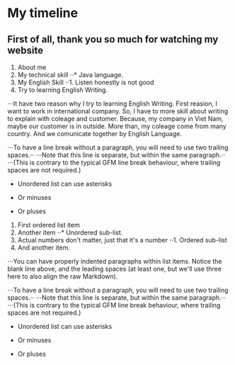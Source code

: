# My timeline
## First of all, thank you so much for watching my website
1. About me
2. My technical skill
⋅⋅* Java language. 
1. My English Skill
⋅⋅1. Listen honestly is not good
4. Try to learning English Writing.

⋅⋅⋅It have two reason why I try to learning English Writing. First reasion, I want to work in international company. So, I have to more skill about writing to explain with coleage and customer. Because, my company in Viet Nam, maybe our customer is in outside. More than, my coleage come from many country. And we comunicate together by English Language.

⋅⋅⋅To have a line break without a paragraph, you will need to use two trailing spaces.⋅⋅
⋅⋅⋅Note that this line is separate, but within the same paragraph.⋅⋅
⋅⋅⋅(This is contrary to the typical GFM line break behaviour, where trailing spaces are not required.)

* Unordered list can use asterisks
- Or minuses
+ Or pluses

1. First ordered list item
2. Another item
⋅⋅* Unordered sub-list. 
1. Actual numbers don't matter, just that it's a number
⋅⋅1. Ordered sub-list
4. And another item.

⋅⋅⋅You can have properly indented paragraphs within list items. Notice the blank line above, and the leading spaces (at least one, but we'll use three here to also align the raw Markdown).

⋅⋅⋅To have a line break without a paragraph, you will need to use two trailing spaces.⋅⋅
⋅⋅⋅Note that this line is separate, but within the same paragraph.⋅⋅
⋅⋅⋅(This is contrary to the typical GFM line break behaviour, where trailing spaces are not required.)

* Unordered list can use asterisks
- Or minuses
+ Or pluses
